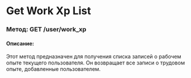 # Get Work Xp List

### Метод: GET /user/work_xp
#### Описание:
Этот метод предназначен для получения списка записей о рабочем опыте текущего пользователя. Он возвращает все записи о трудовом опыте, добавленные пользователем.

<api-endpoint openapi-path="../openapi.json" endpoint="/user/work_xp" method="get"/>